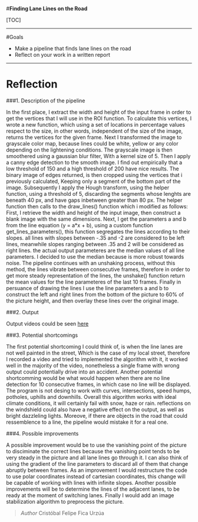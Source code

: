 
#**Finding Lane Lines on the Road** 

[TOC]

---

#Goals
- Make a pipeline that finds lane lines on the road
- Reflect on your work in a written report

---

# Reflection

###1. Description of the pipeline

In the first place, I extract the width and height of the input frame in order to get the vertices that I will use in the ROI function. To calculate this vertices, I wrote a new function, which using a set of locations in percentage values respect to the size, in other words, independent of the size of the image,  returns the vertices for the given frame.
Next I transformed the image to grayscale color map, because lines could be white, yellow or any color depending on the lightening conditions. The grayscale image is then smoothered using a gaussian blur filter, With a kernel size of 5.
Then I apply a canny edge detection to the smooth image. I find out empirically that a low threshold of 150 and a high threshold of 200 have nice results.
The binary image of edges returned, is then cropped using the vertices that i previously calculated, Keeping only a segment of the bottom part of the image.
Subsequently I apply the Hough transform, using the helper function, using a threshold of 5, discarding the segments whose lenghts are beneath 40 px, and have gaps inbetween greater than 80 px.
The helper function then calls to the draw_lines() function which i modified as follows:
First,  I retrieve the width and height of the input image, then construct a blank image with the same dimensions. Next, I get the parameters a and b from the line equation (y = a*x + b), using a custom function get_lines_parameters(), this function segregates the lines according to their slopes. all lines with slopes between -.35 and -2 are considered to be left lines, meanwhile slopes ranging between .35 and 2 will be considered as right lines. the actual output parameteres are the median values of all line parameters. I decided to use the median because is more robust towards noise.
The pipeline continues with an unshaking process, without this method, the lines vibrate between consecutive frames, therefore in order to get more steady representation of the lines, the unshake() function return the mean values for the line parameteres of the last 10 frames.
Finally in persuance of drawing the lines I use the line parameters a and b to construct the left and right lines from the bottom of the picture to 60% of the picture height, and then overlay these lines over the original image.

###2. Output

Output videos could be seen [here](https://www.youtube.com/watch?v=RIERRjmbTtU&list=PL2M3eNbHNxfPizmTBq9fFZnCdAGkHUVPr "Youtube Lane Line Project Playlist")


[//]: # (Image References)

[image1]: /output/solidWhiteCurve_line_overlay.png "Solid white Curve Line"
[image2]: /output/solidWhiteCurve_raw_lines.png "Solid white Curve Line"
[image3]: /output/solidWhiteRight_line_overlay.png "Solid white Curve Line"
[image4]: /output/solidWhiteRight_raw_lines.png "Solid white Curve Line"
[image5]: /output/solidYellowCurve_line_overlay.png "Solid white Curve Line"
[image6]: /output/solidYellowCurve_raw_lines.png "Solid white Curve Line"
[image7]: /output/solidYellowCurve2_line_overlay.png "Solid white Curve Line"
[image8]: /output/solidYellowCurve2_raw_lines.png "Solid white Curve Line"
[image9]: /output/solidYellowLeft_line_overlay.png "Solid white Curve Line"
[image10]: /outputsolidYellowLeft_raw_lines.png "Solid white Curve Line"
[image11]: /output/whiteCarLaneSwitch_line_overlay.png "Solid white Curve Line"
[image12]: /output/solidYellowCurve_line_overlay.png "Solid white Curve Line"
[image13]: /output/whiteCarLaneSwitch_raw_lines.png "Solid white Curve Line"




###3. Potential shortcomings

The first potential shortcoming I could think of, is when the line lanes are not well painted in the street, Which is the case of my local street, therefore I recorded a video and tried to implemented the algorithm with it, it worked well in the majority of the video, nonetheless a single frame with wrong output could potentially drive into an accident.
Another potential shortcomming would be what would happen when there are no line detection for 10 consecutive frames, in which case no line will be displayed.
The program is not desing to work with curves, intersections, speed humps,  potholes, uphills and downhills. 
Overall this algorithm works with ideal climate conditions, it will certainly fail with snow, haze or rain.
reflections on the windshield could also have a negative effect on the output, as well as bright dazzleling lights.
Moreove, if there are objects in the road that could ressemblence to a line, the pipeline would mistake it for a real one. 


###4. Possible improvements

A possible improvement would be to use the vanishing point of the picture to disciminate the correct lines because the vanishing point tends to be very steady in the picture and all lane lines go through it. I can also think of using the gradient of the line parameters to discard all of them that change abruptly between frames.
As an improvement I would restructure the code to use polar coordinates instead of cartesian coordinates, this change will be capable of working with lines with infinite slopes. 
Another possible improvements will be to determine the lines of the adjacent lanes, to be ready at the moment of switching lanes.
Finally I would add an image stabilization algorithm to preprocess the picture.

>*Author*
>Cristóbal Felipe Fica Urzúa
